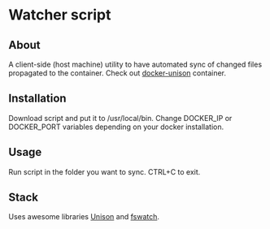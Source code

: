 # Watcher script

## About

A client-side (host machine) utility to have automated sync of changed files propagated to the container.
Check out [docker-unison](https://github.com/SlayerBirden/docker-unison) container.

## Installation

Download script and put it to /usr/local/bin.
Change DOCKER_IP or DOCKER_PORT variables depending on your docker installation.

## Usage

Run script in the folder you want to sync. CTRL+C to exit.

## Stack

Uses awesome libraries [Unison](https://www.cis.upenn.edu/~bcpierce/unison/) and [fswatch](https://github.com/emcrisostomo/fswatch).
